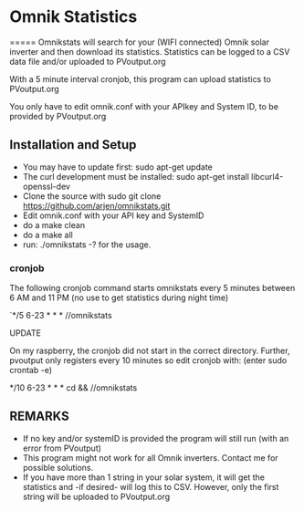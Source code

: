 # Omnik Statistics
=====
Omnikstats will search for your (WIFI connected) Omnik solar inverter and then download its statistics. 
Statistics can be logged to a CSV data file and/or uploaded to PVoutput.org

With a 5 minute interval cronjob, this program can upload statistics to PVoutput.org

You only have to edit omnik.conf with your APIkey and System ID, to be provided by PVoutput.org

## Installation and Setup

* You may have to update first:
	sudo apt-get update
* The curl development must be installed:
	sudo apt-get install libcurl4-openssl-dev
* Clone the source with sudo git clone https://github.com/arjen/omnikstats.git
* Edit omnik.conf with your API key and SystemID
* do a make clean
* do a make all
* run: ./omnikstats -? for the usage.

### cronjob
The following cronjob command starts omnikstats every 5 minutes between 6 AM and 11 PM
(no use to get statistics during night time)

`*/5 6-23 * * * /<path to omnikstats>/omnikstats

UPDATE

On my raspberry, the cronjob did not start in the correct directory. 
Further, pvoutput only registers every 10 minutes
so edit cronjob with: (enter sudo crontab -e)

*/10 6-23 * * * cd <path to omnikstats> && /<path to omnikstats>/omnikstats

## REMARKS

* If no key and/or systemID is provided the program will still run (with an error from PVoutput)
* This program might not work for all Omnik inverters. Contact me for possible solutions.
* If you have more than 1 string in your solar system, it will get the statistics and -if desired- will
	log this to CSV. However, only the first string will be uploaded to PVoutput.org

